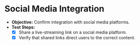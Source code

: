 # Social Media Integration
- **Objective:** Confirm integration with social media platforms.
- **Test Steps:**
    - [x] Share a live-streaming link on a social media platform.
    - [x] Verify that shared links direct users to the correct content.
